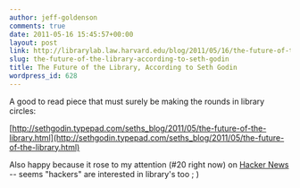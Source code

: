 ```yaml
---
author: jeff-goldenson
comments: true
date: 2011-05-16 15:45:57+00:00
layout: post
link: http://librarylab.law.harvard.edu/blog/2011/05/16/the-future-of-the-library-according-to-seth-godin/
slug: the-future-of-the-library-according-to-seth-godin
title: The Future of the Library, According to Seth Godin
wordpress_id: 628
---
```


A good to read piece that must surely be making the rounds in library circles:

[http://sethgodin.typepad.com/seths_blog/2011/05/the-future-of-the-library.html](http://sethgodin.typepad.com/seths_blog/2011/05/the-future-of-the-library.html)

Also happy because it rose to my attention (#20 right now) on [Hacker News](http://news.ycombinator.com/) -- seems "hackers" are interested in library's too ; )
